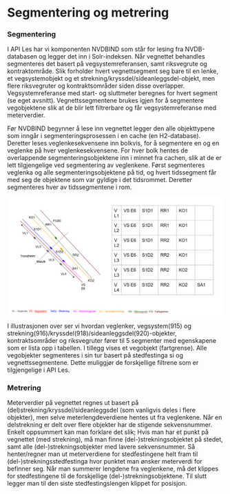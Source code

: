 # Segmentering og metrering

### Segmentering
I API Les har vi komponenten NVDBIND som står for lesing fra NVDB-databasen og legger det inn i Solr-indeksen. Når vegnettet behandles segmenteres det basert på vegsystemreferansen, samt riksvegrute og kontraktområde. Slik forholder hvert vegnettsegment seg bare til en lenke, et vegsystemobjekt og et strekning/kryssdel/sideanleggsdel-objekt, men flere riksvegruter og kontraktsområder siden disse overlapper. Vegsystemreferanse med start- og sluttmeter beregnes for hvert segment (se eget avsnitt). Vegnettssegmentene brukes igjen for å segmentere vegobjektene slik at de blir lett filtrerbare og får vegsystemreferanse med meterverdier.

Før NVDBIND begynner å lese inn vegnettet legger den alle objekttypene som inngår i segmenteringsprosessen i en cache (en H2-database). Deretter leses veglenkesekvensene inn bolkvis, for å segmentere en og en veglenke på hver veglenkesekvensene. For hver bolk hentes de overlappende segmenteringsobjektene inn i minnet fra cachen, slik at de er lett tilgjengelige ved segmentering av veglenkene. Først segmenteres veglenka og alle segmenteringsobjektene på tid, og hvert tidssegment får med seg de objektene som var gyldige i det tidsrommet. Deretter segmenteres hver av tidssegmentene i rom.

![alt text](https://github.com/nvdb-vegdata/apidokumentasjon/blob/master/assets/segmentering.png)

I illustrasjonen over ser vi hvordan veglenker, vegsystem(915) og strekning(916)/kryssdel(918)/sideanleggsdel(920)-objekter, kontraktsområder og riksvegruter fører til 5 segmenter med egenskapene som er lista opp i tabellen. I tillegg vises et vegobjekt (fartgrense). Alle vegobjekter segmenteres i sin tur basert på stedfestinga si og vegnettssegmentene. Dette muliggjør de forskjellige filtrene som er tilgjengelige i API Les.

### Metrering
Meterverdier på vegnettet regnes ut basert på (del)strekning/kryssdel/sideanleggsdel (som vanligvis deles i flere objekter), men selve meterlengdeverdiene hentes ut fra veglenkene. Når en delstrekning er delt over flere objekter har de stigende sekvensnummer. Enkelt oppsummert kan man forklare det slik; Hvis man har et punkt på vegnettet (med strekning), må man finne (del-)strekningsobjektet på stedet, samt alle (del-)strekningsobjekter med lavere sekvensnummer. Så henter/regner man ut meterverdiene for stedfestingene helt fram til (del-)strekningsstedfestinga hvor punktet man ønsker meterverdi for befinner seg. Når man summerer lengdene fra veglenkene, må det klippes for stedfestingene til de forskjellige (del-)strekningsobjektene. Til slutt legger man til den siste stedfestingslengen klippet for posisjon.
